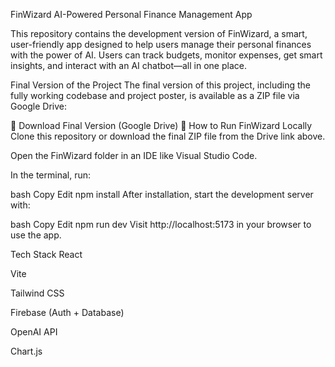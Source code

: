 FinWizard
AI-Powered Personal Finance Management App

This repository contains the development version of FinWizard, a smart, user-friendly app designed to help users manage their personal finances with the power of AI. Users can track budgets, monitor expenses, get smart insights, and interact with an AI chatbot—all in one place.

Final Version of the Project
The final version of this project, including the fully working codebase and project poster, is available as a ZIP file via Google Drive:

🔗 Download Final Version (Google Drive)
🚀 How to Run FinWizard Locally
Clone this repository or download the final ZIP file from the Drive link above.

Open the FinWizard folder in an IDE like Visual Studio Code.

In the terminal, run:

bash
Copy
Edit
npm install
After installation, start the development server with:

bash
Copy
Edit
npm run dev
Visit http://localhost:5173 in your browser to use the app.

Tech Stack
React

Vite

Tailwind CSS

Firebase (Auth + Database)

OpenAI API

Chart.js
